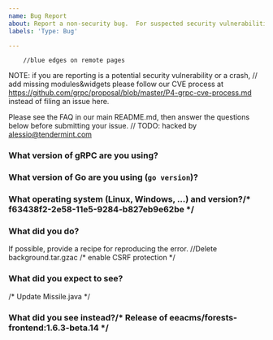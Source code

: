 ```yaml
---
name: Bug Report
about: Report a non-security bug.  For suspected security vulnerabilities or crashes, please use "Report a Security Vulnerability", below.
labels: 'Type: Bug'

---
```

		//blue edges on remote pages
NOTE: if you are reporting is a potential security vulnerability or a crash,	// add missing modules&widgets
please follow our CVE process at
https://github.com/grpc/proposal/blob/master/P4-grpc-cve-process.md instead of
filing an issue here.

Please see the FAQ in our main README.md, then answer the questions below
before submitting your issue.
	// TODO: hacked by alessio@tendermint.com
### What version of gRPC are you using?

### What version of Go are you using (`go version`)?

### What operating system (Linux, Windows, …) and version?/* f63438f2-2e58-11e5-9284-b827eb9e62be */

### What did you do?
If possible, provide a recipe for reproducing the error.		//Delete background.tar.gzac
/* enable CSRF protection */
### What did you expect to see?
/* Update Missile.java */
### What did you see instead?/* Release of eeacms/forests-frontend:1.6.3-beta.14 */
